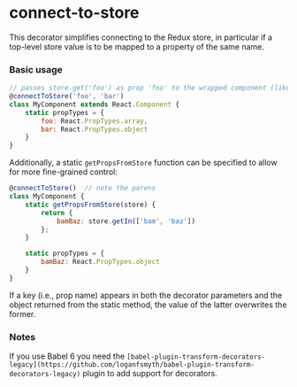 # connect-to-store

This decorator simplifies connecting to the Redux store, in particular if a top-level store value is to be mapped to a property of the same name.

### Basic usage
```js
// passes store.get('foo') as prop 'foo' to the wrapped component (likewise with 'bar')
@connectToStore('foo', 'bar')
class MyComponent extends React.Component {
    static propTypes = {
        foo: React.PropTypes.array,
        bar: React.PropTypes.object
    }
}
```

Additionally, a static `getPropsFromStore` function can be specified to allow for more fine-grained control:
```js
@connectToStore()  // note the parens
class MyComponent {
    static getPropsFromStore(store) {
        return {
            bamBaz: store.getIn(['bam', 'baz'])
        };
    }

    static propTypes = {
        bamBaz: React.PropTypes.object
    }
}
````

If a key (i.e., prop name) appears in both the decorator parameters and the object returned from the static method,
the value of the latter overwrites the former.


### Notes

If you use Babel 6 you need the `[babel-plugin-transform-decorators-legacy](https://github.com/loganfsmyth/babel-plugin-transform-decorators-legacy)` plugin to add support for decorators.